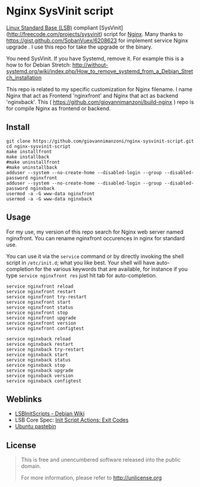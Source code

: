 # Nginx SysVinit script
[Linux Standard Base (LSB)](http://www.linuxfoundation.org/collaborate/workgroups/lsb) compliant [SysVinit]
(http://freecode.com/projects/sysvinit) script for [Nginx](http://nginx.org/).
Many thanks to https://gist.github.com/SobanVuex/6208623 for implement service Nginx upgrade . I use this repo for take the upgrade or the binary.

You need SysVinit. If you have Systemd, remove it. For example this is a how to for Debian Stretch: http://without-systemd.org/wiki/index.php/How_to_remove_systemd_from_a_Debian_Stretch_installation

This repo is related to my specific customization for Nginx filename. I name Nginx that act as Frontend 'nginxfront' and Nginx that act as backend 'nginxback'. This ( https://github.com/giovannimanzoni/build-nginx  ) repo is for compile Nginx as frontend or backend.


## Install
```shell
git clone https://github.com/giovannimanzoni/nginx-sysvinit-script.git
cd nginx-sysvinit-script
make installfront
make installback
#make uninstallfront
#make uninstallback
adduser --system --no-create-home --disabled-login --group --disabled-password nginxfront
adduser --system --no-create-home --disabled-login --group --disabled-password nginxback
usermod -a -G www-data nginxfront
usermod -a -G www-data nginxback
```

## Usage
For my use, my version of this repo search for Nginx web server named nginxfront. You can rename nginxfront occurences in nginx for standard use.

You can use it via the `service` command or by directly invoking the shell script in `/etc/init.d`; what you like best.
Your shell will have auto-completion for the various keywords that are available, for instance if you type `service
nginxfront res` just hit tab for auto-completion.

```shell
service nginxfront reload
service nginxfront restart
service nginxfront try-restart
service nginxfront start
service nginxfront status
service nginxfront stop
service nginxfront upgrade
service nginxfront version
service nginxfront configtest

service nginxback reload
service nginxback restart
service nginxback try-restart
service nginxback start
service nginxback status
service nginxback stop
service nginxback upgrade
service nginxback version
service nginxback configtest
```

## Weblinks
* [LSBInitScripts - Debian Wiki](https://wiki.debian.org/LSBInitScripts)
* LSB Core Spec: [Init Script Actions: Exit Codes](http://refspecs.linuxfoundation.org/LSB_3.1.0/LSB-Core-generic/LSB-Core-generic/iniscrptact.html)
* [Ubuntu pastebin](http://paste.ubuntu.com/6918156/)

## License
> This is free and unencumbered software released into the public domain.
>
> For more information, please refer to <http://unlicense.org>
